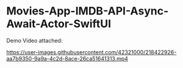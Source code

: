 # Movies-App-IMDB-API-Async-Await-Actor-SwiftUI
Demo Video attached:


https://user-images.githubusercontent.com/42321000/218422926-aa7b9350-9a9a-4c2d-8ace-26ca51641313.mp4

